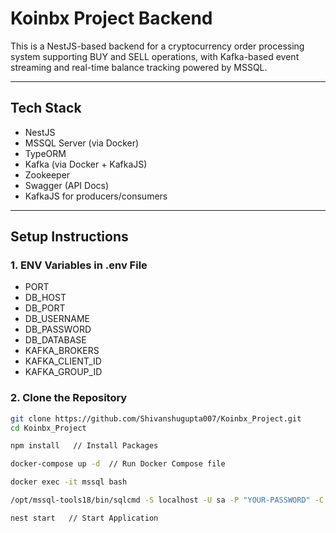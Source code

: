 # Koinbx Project Backend

This is a NestJS-based backend for a cryptocurrency order processing system supporting BUY and SELL operations, with Kafka-based event streaming and real-time balance tracking powered by MSSQL.

---

## Tech Stack

- NestJS
- MSSQL Server (via Docker)
- TypeORM
- Kafka (via Docker + KafkaJS)
- Zookeeper
- Swagger (API Docs)
- KafkaJS for producers/consumers

---

## Setup Instructions

### 1. ENV Variables in .env File

- PORT
- DB_HOST
- DB_PORT
- DB_USERNAME
- DB_PASSWORD
- DB_DATABASE
- KAFKA_BROKERS
- KAFKA_CLIENT_ID
- KAFKA_GROUP_ID

### 2. Clone the Repository

```bash
git clone https://github.com/Shivanshugupta007/Koinbx_Project.git
cd Koinbx_Project

npm install   // Install Packages

docker-compose up -d  // Run Docker Compose file

docker exec -it mssql bash

/opt/mssql-tools18/bin/sqlcmd -S localhost -U sa -P "YOUR-PASSWORD" -C -Q "CREATE DATABASE YOUR_DB_NAME"

nest start   // Start Application

